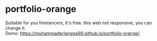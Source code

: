 # portfolio-orange

Suitable for you freelancers, it's free. this web not responsive, you can change it. <br>
Demo: https://muhammaderlangga99.github.io/portfolio-orange/
